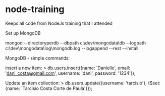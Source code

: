 # node-training
Keeps all code from NodeJs training that I attended

Set up MongoDB

mongod --directoryperdb --dbpath c:\dev\mongodata\db --logpath c:\dev\mongodata\log\mongodb.log --logappend --rest --install

MongoDB - simple commands:

insert a new item:
	> db.users.insert({name: 'Danielle', email: 'dani_costa@gmail.com', username: 'dani', password: '1234'});

Update an item collection:
	> db.users.update({username: 'tarcisio'}, {$set:{name: 'Tarcisio Costa Corte de Paula'}});

